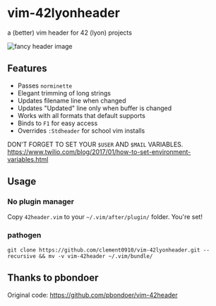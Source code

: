 # vim-42lyonheader
a (better) vim header for 42 (lyon) projects

![fancy header image](https://imgur.com/download/GTD7kAo)

## Features
* Passes `norminette`
* Elegant trimming of long strings
* Updates filename line when changed
* Updates "Updated" line only when buffer is changed
* Works with all formats that default supports
* Binds to `F1` for easy access
* Overrides `:Stdheader` for school vim installs

DON'T FORGET TO SET YOUR `$USER` AND `$MAIL` VARIABLES.
https://www.twilio.com/blog/2017/01/how-to-set-environment-variables.html

## Usage 

### No plugin manager
Copy `42header.vim` to your `~/.vim/after/plugin/` folder. You're set!

### pathogen
```
git clone https://github.com/clement0910/vim-42lyonheader.git --recursive && mv -v vim-42header ~/.vim/bundle/
```

## Thanks to pbondoer
Original code: https://github.com/pbondoer/vim-42header
